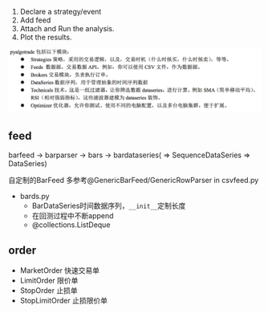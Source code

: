 1. Declare a strategy/event
1. Add feed
1. Attach and Run the analysis.
1. Plot the results.

![](images/1.png)

## feed

barfeed -> barparser -> bars -> bardataseries( => SequenceDataSeries => DataSeries)

自定制的BarFeed 多参考@GenericBarFeed/GenericRowParser in csvfeed.py

- bards.py
	- BarDataSeries时间数据序列，`__init__`定制长度
	- 在回测过程中不断append
	- @collections.ListDeque

## order

- MarketOrder 快速交易单
- LimitOrder 限价单
- StopOrder 止损单
- StopLimitOrder 止损限价单
